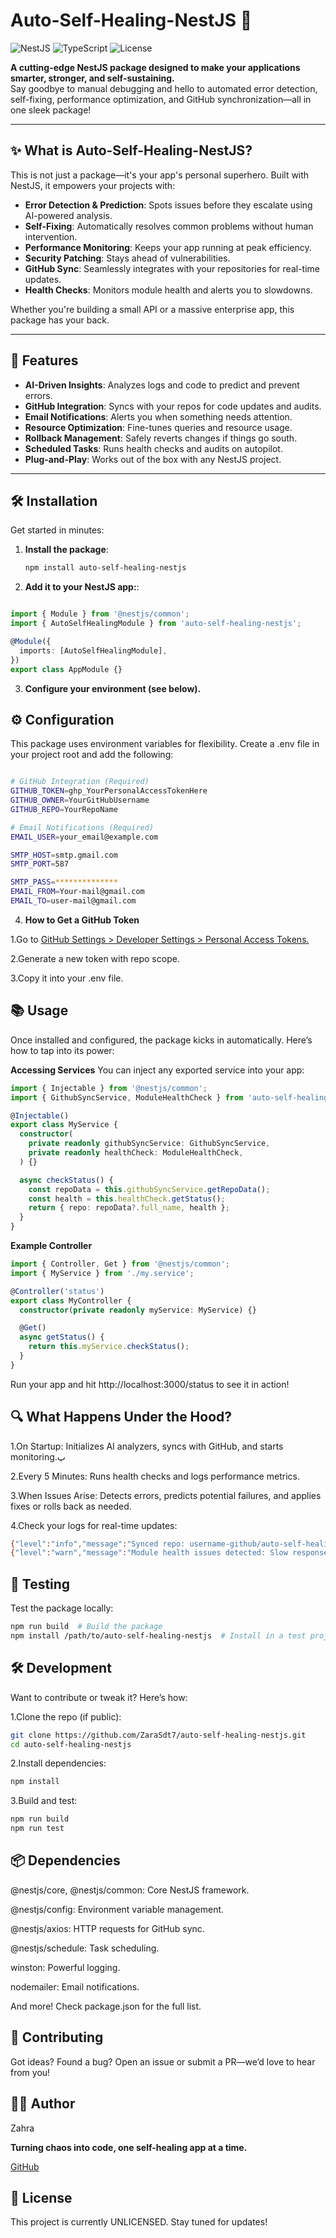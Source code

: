 # Auto-Self-Healing-NestJS 🚀

![NestJS](https://img.shields.io/badge/NestJS-v11-red?style=flat-square&logo=nestjs) ![TypeScript](https://img.shields.io/badge/TypeScript-v5-blue?style=flat-square&logo=typescript) ![License](https://img.shields.io/badge/License-UNLICENSED-green?style=flat-square)

**A cutting-edge NestJS package designed to make your applications smarter, stronger, and self-sustaining.**  
Say goodbye to manual debugging and hello to automated error detection, self-fixing, performance optimization, and GitHub synchronization—all in one sleek package!

---

## ✨ What is Auto-Self-Healing-NestJS?

This is not just a package—it's your app's personal superhero. Built with NestJS, it empowers your projects with:
- **Error Detection & Prediction**: Spots issues before they escalate using AI-powered analysis.
- **Self-Fixing**: Automatically resolves common problems without human intervention.
- **Performance Monitoring**: Keeps your app running at peak efficiency.
- **Security Patching**: Stays ahead of vulnerabilities.
- **GitHub Sync**: Seamlessly integrates with your repositories for real-time updates.
- **Health Checks**: Monitors module health and alerts you to slowdowns.

Whether you're building a small API or a massive enterprise app, this package has your back.

---

## 🌟 Features

- **AI-Driven Insights**: Analyzes logs and code to predict and prevent errors.
- **GitHub Integration**: Syncs with your repos for code updates and audits.
- **Email Notifications**: Alerts you when something needs attention.
- **Resource Optimization**: Fine-tunes queries and resource usage.
- **Rollback Management**: Safely reverts changes if things go south.
- **Scheduled Tasks**: Runs health checks and audits on autopilot.
- **Plug-and-Play**: Works out of the box with any NestJS project.

---

## 🛠 Installation

Get started in minutes:

1. **Install the package**:
   ```bash
   npm install auto-self-healing-nestjs

2. **Add it to your NestJS app:**:

```typescript

import { Module } from '@nestjs/common';
import { AutoSelfHealingModule } from 'auto-self-healing-nestjs';

@Module({
  imports: [AutoSelfHealingModule],
})
export class AppModule {}

```

3. **Configure your environment (see below).**

## ⚙️ Configuration
This package uses environment variables for flexibility. Create a .env file in your project root and add the following:

```bash

# GitHub Integration (Required)
GITHUB_TOKEN=ghp_YourPersonalAccessTokenHere
GITHUB_OWNER=YourGitHubUsername
GITHUB_REPO=YourRepoName

# Email Notifications (Required)
EMAIL_USER=your_email@example.com

SMTP_HOST=smtp.gmail.com
SMTP_PORT=587 

SMTP_PASS=**************
EMAIL_FROM=Your-mail@gmail.com
EMAIL_TO=user-mail@gmail.com

```

4. **How to Get a GitHub Token**

1.Go to [GitHub Settings > Developer Settings > Personal Access Tokens.](https://github.com/settings/tokens)

2.Generate a new token with repo scope.

3.Copy it into your .env file.


## 📚 Usage
Once installed and configured, the package kicks in automatically. Here’s how to tap into its power:

**Accessing Services**
You can inject any exported service into your app:

```typescript
import { Injectable } from '@nestjs/common';
import { GithubSyncService, ModuleHealthCheck } from 'auto-self-healing-nestjs';

@Injectable()
export class MyService {
  constructor(
    private readonly githubSyncService: GithubSyncService,
    private readonly healthCheck: ModuleHealthCheck,
  ) {}

  async checkStatus() {
    const repoData = this.githubSyncService.getRepoData();
    const health = this.healthCheck.getStatus();
    return { repo: repoData?.full_name, health };
  }
}
```

**Example Controller**
```typescript
import { Controller, Get } from '@nestjs/common';
import { MyService } from './my.service';

@Controller('status')
export class MyController {
  constructor(private readonly myService: MyService) {}

  @Get()
  async getStatus() {
    return this.myService.checkStatus();
  }
}
```
Run your app and hit http://localhost:3000/status to see it in action!

## 🔍 What Happens Under the Hood?
1.On Startup: Initializes AI analyzers, syncs with GitHub, and starts monitoring.پ

2.Every 5 Minutes: Runs health checks and logs performance metrics.

3.When Issues Arise: Detects errors, predicts potential failures, and applies fixes or rolls back as needed.

4.Check your logs for real-time updates:

```bash
{"level":"info","message":"Synced repo: username-github/auto-self-healing-nestjs (ID: 12345678)","timestamp":"..."}
{"level":"warn","message":"Module health issues detected: Slow response time: 1559ms","timestamp":"..."}

```
## 🧪 Testing
Test the package locally:

```bash
npm run build  # Build the package
npm install /path/to/auto-self-healing-nestjs  # Install in a test project
```

## 🛠 Development
Want to contribute or tweak it? Here’s how:

1.Clone the repo (if public):

```bash
git clone https://github.com/ZaraSdt7/auto-self-healing-nestjs.git
cd auto-self-healing-nestjs
```

2.Install dependencies:
```bash
npm install
```
3.Build and test:
```bash
npm run build
npm run test
```
## 📦 Dependencies
@nestjs/core, @nestjs/common: Core NestJS framework.

@nestjs/config: Environment variable management.

@nestjs/axios: HTTP requests for GitHub sync.

@nestjs/schedule: Task scheduling.

winston: Powerful logging.

nodemailer: Email notifications.

And more! Check package.json for the full list.

## 🤝 Contributing

Got ideas? Found a bug? Open an issue or submit a PR—we’d love to hear from you!

## 👩‍💻 Author

Zahra

**Turning chaos into code, one self-healing app at a time.**

[GitHub](https://github.com/ZaraSdt7) 

## 📜 License

This project is currently UNLICENSED. Stay tuned for updates!